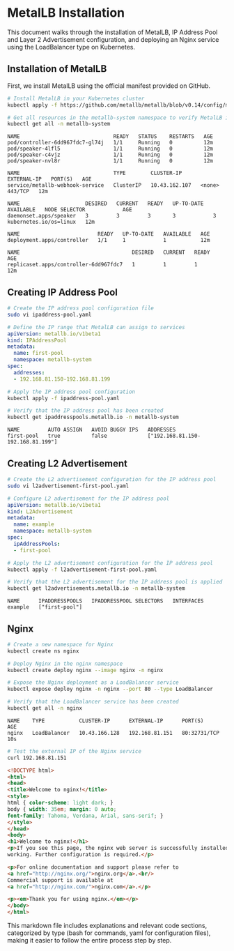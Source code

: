 # MetalLB Installation

This document walks through the installation of MetalLB, IP Address Pool and Layer 2 Advertisement configuration, and deploying an Nginx service using the LoadBalancer type on Kubernetes. 

## Installation of MetalLB

First, we install MetalLB using the official manifest provided on GitHub.

```bash
# Install MetalLB in your Kubernetes cluster
kubectl apply -f https://github.com/metallb/metallb/blob/v0.14/config/manifests/metallb-native.yaml
```
```bash
# Get all resources in the metallb-system namespace to verify MetalLB installation
kubectl get all -n metallb-system
```
```
NAME                              READY   STATUS    RESTARTS   AGE
pod/controller-6dd967fdc7-gl74j   1/1     Running   0          12m
pod/speaker-4lfl5                 1/1     Running   0          12m
pod/speaker-c4vjz                 1/1     Running   0          12m
pod/speaker-nvl8r                 1/1     Running   0          12m

NAME                              TYPE        CLUSTER-IP      EXTERNAL-IP   PORT(S)   AGE
service/metallb-webhook-service   ClusterIP   10.43.162.107   <none>        443/TCP   12m

NAME                     DESIRED   CURRENT   READY   UP-TO-DATE   AVAILABLE   NODE SELECTOR            AGE
daemonset.apps/speaker   3         3         3       3            3           kubernetes.io/os=linux   12m

NAME                         READY   UP-TO-DATE   AVAILABLE   AGE
deployment.apps/controller   1/1     1            1           12m

NAME                                    DESIRED   CURRENT   READY   AGE
replicaset.apps/controller-6dd967fdc7   1         1         1       12m
```
## Creating IP Address Pool
```bash
# Create the IP address pool configuration file
sudo vi ipaddress-pool.yaml
```
```YAML
# Define the IP range that MetalLB can assign to services
apiVersion: metallb.io/v1beta1
kind: IPAddressPool
metadata:
  name: first-pool
  namespace: metallb-system
spec:
  addresses:
  - 192.168.81.150-192.168.81.199
```  
```bash
# Apply the IP address pool configuration
kubectl apply -f ipaddress-pool.yaml
```
```bash
# Verify that the IP address pool has been created
kubectl get ipaddresspools.metallb.io -n metallb-system
```
```
NAME         AUTO ASSIGN   AVOID BUGGY IPS   ADDRESSES
first-pool   true          false             ["192.168.81.150-192.168.81.199"]
```
## Creating L2 Advertisement 
```bash
# Create the L2 advertisement configuration for the IP address pool
sudo vi l2advertisement-first-pool.yaml
```
```YAML
# Configure L2 advertisement for the IP address pool
apiVersion: metallb.io/v1beta1
kind: L2Advertisement
metadata:
  name: example
  namespace: metallb-system
spec:
  ipAddressPools:
  - first-pool
```
```bash
# Apply the L2 advertisement configuration for the IP address pool
kubectl apply -f l2advertisement-first-pool.yaml
```
```bash
# Verify that the L2 advertisement for the IP address pool is applied
kubectl get l2advertisements.metallb.io -n metallb-system
```
```
NAME      IPADDRESSPOOLS   IPADDRESSPOOL SELECTORS   INTERFACES
example   ["first-pool"]
```
## Nginx 
```bash
# Create a new namespace for Nginx
kubectl create ns nginx
```
```bash
# Deploy Nginx in the nginx namespace
kubectl create deploy nginx --image nginx -n nginx
```
```bash
# Expose the Nginx deployment as a LoadBalancer service
kubectl expose deploy nginx -n nginx --port 80 --type LoadBalancer
```
```bash
# Verify that the LoadBalancer service has been created
kubectl get all -n nginx 
```
```
NAME    TYPE           CLUSTER-IP      EXTERNAL-IP      PORT(S)        AGE
nginx   LoadBalancer   10.43.166.128   192.168.81.151   80:32731/TCP   10s
```
```bash
# Test the external IP of the Nginx service
curl 192.168.81.151
```
```HTML
<!DOCTYPE html>
<html>
<head>
<title>Welcome to nginx!</title>
<style>
html { color-scheme: light dark; }
body { width: 35em; margin: 0 auto;
font-family: Tahoma, Verdana, Arial, sans-serif; }
</style>
</head>
<body>
<h1>Welcome to nginx!</h1>
<p>If you see this page, the nginx web server is successfully installed and
working. Further configuration is required.</p>

<p>For online documentation and support please refer to
<a href="http://nginx.org/">nginx.org</a>.<br/>
Commercial support is available at
<a href="http://nginx.com/">nginx.com</a>.</p>

<p><em>Thank you for using nginx.</em></p>
</body>
</html>
```
This markdown file includes explanations and relevant code sections, categorized by type (bash for commands, yaml for configuration files), making it easier to follow the entire process step by step.
